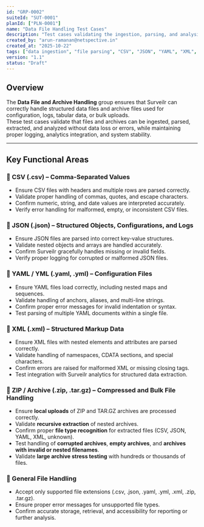 ```yaml
---
id: "GRP-0002"
suiteId: "SUT-0001"
planId: ["PLN-0001"]
name: "Data File Handling Test Cases"
description: "Test cases validating the ingestion, parsing, and analysis of structured data files and ZIP/TAR.GZ archive files in Surveilr. Includes CSV, JSON, YAML/YML, XML, and ZIP/TAR.GZ files. Ensures correct data processing, recursive extraction, file type recognition, error handling, and accessibility for analytics and reporting."
created_by: "arun-ramanan@netspective.in"
created_at: "2025-10-22"
tags: ["data ingestion", "file parsing", "CSV", "JSON", "YAML", "XML", "ZIP", "TAR.GZ", "archive handling", "analytics"]
version: "1.1"
status: "Draft"
---
```


## Overview

The **Data File and Archive Handling** group ensures that Surveilr can correctly handle structured data files and archive files used for configuration, logs, tabular data, or bulk uploads.  
These test cases validate that files and archives can be ingested, parsed, extracted, and analyzed without data loss or errors, while maintaining proper logging, analytics integration, and system stability.

---

## Key Functional Areas

### 🔹 CSV (.csv) – Comma-Separated Values
- Ensure CSV files with headers and multiple rows are parsed correctly.  
- Validate proper handling of commas, quotes, and escape characters.  
- Confirm numeric, string, and date values are interpreted accurately.  
- Verify error handling for malformed, empty, or inconsistent CSV files.  

### 🔹 JSON (.json) – Structured Objects, Configurations, and Logs
- Ensure JSON files are parsed into correct key-value structures.  
- Validate nested objects and arrays are handled accurately.  
- Confirm Surveilr gracefully handles missing or invalid fields.  
- Verify proper logging for corrupted or malformed JSON files.  

### 🔹 YAML / YML (.yaml, .yml) – Configuration Files
- Ensure YAML files load correctly, including nested maps and sequences.  
- Validate handling of anchors, aliases, and multi-line strings.  
- Confirm proper error messages for invalid indentation or syntax.  
- Test parsing of multiple YAML documents within a single file.  

### 🔹 XML (.xml) – Structured Markup Data
- Ensure XML files with nested elements and attributes are parsed correctly.  
- Validate handling of namespaces, CDATA sections, and special characters.  
- Confirm errors are raised for malformed XML or missing closing tags.  
- Test integration with Surveilr analytics for structured data extraction.  

### 🔹 ZIP / Archive (.zip, .tar.gz) – Compressed and Bulk File Handling
- Ensure **local uploads** of ZIP and TAR.GZ archives are processed correctly.  
- Validate **recursive extraction** of nested archives.  
- Confirm proper **file type recognition** for extracted files (CSV, JSON, YAML, XML, unknown).  
- Test handling of **corrupted archives**, **empty archives**, and **archives with invalid or nested filenames**.  
- Validate **large archive stress testing** with hundreds or thousands of files.  

### 🔹 General File Handling
- Accept only supported file extensions (.csv, .json, .yaml, .yml, .xml, .zip, .tar.gz).  
- Ensure proper error messages for unsupported file types.  
- Confirm accurate storage, retrieval, and accessibility for reporting or further analysis.
